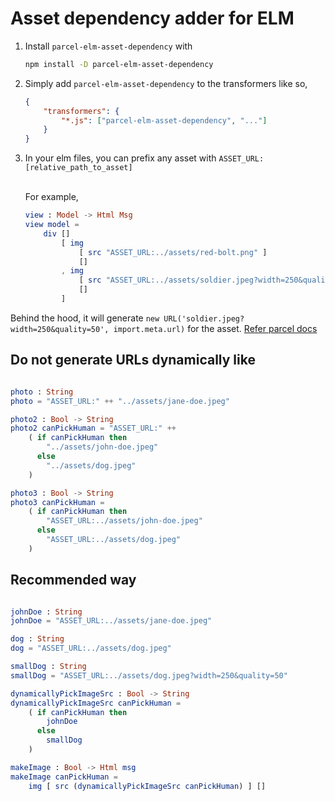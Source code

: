 # Asset dependency adder for ELM

1. Install `parcel-elm-asset-dependency` with 
    ```sh
    npm install -D parcel-elm-asset-dependency
    ```
1. Simply add `parcel-elm-asset-dependency` to the transformers like so,

    ```json
    {
        "transformers": {
            "*.js": ["parcel-elm-asset-dependency", "..."]
        }
    }
    ```
1. In your elm files, you can prefix any asset with `ASSET_URL:[relative_path_to_asset]`

    <br/>
    For example,

    ```elm
    view : Model -> Html Msg
    view model =
        div []
            [ img 
                [ src "ASSET_URL:../assets/red-bolt.png" ] 
                [] 
            , img 
                [ src "ASSET_URL:../assets/soldier.jpeg?width=250&quality=50" ] 
                [] 
            ]
    ```

Behind the hood, it will generate `new URL('soldier.jpeg?width=250&quality=50', import.meta.url)` for the asset. [Refer parcel docs](https://parceljs.org/languages/javascript/#url-dependencies)


## Do not generate URLs dynamically like

```elm

photo : String
photo = "ASSET_URL:" ++ "../assets/jane-doe.jpeg"

photo2 : Bool -> String
photo2 canPickHuman = "ASSET_URL:" ++ 
    ( if canPickHuman then 
        "../assets/john-doe.jpeg"
      else 
        "../assets/dog.jpeg"
    )

photo3 : Bool -> String
photo3 canPickHuman = 
    ( if canPickHuman then 
        "ASSET_URL:../assets/john-doe.jpeg"
      else 
        "ASSET_URL:../assets/dog.jpeg"
    )

```

## Recommended way

```elm

johnDoe : String
johnDoe = "ASSET_URL:../assets/jane-doe.jpeg"

dog : String
dog = "ASSET_URL:../assets/dog.jpeg"

smallDog : String
smallDog = "ASSET_URL:../assets/dog.jpeg?width=250&quality=50"

dynamicallyPickImageSrc : Bool -> String
dynamicallyPickImageSrc canPickHuman = 
    ( if canPickHuman then 
        johnDoe
      else 
        smallDog
    )

makeImage : Bool -> Html msg 
makeImage canPickHuman = 
    img [ src (dynamicallyPickImageSrc canPickHuman) ] []

```
